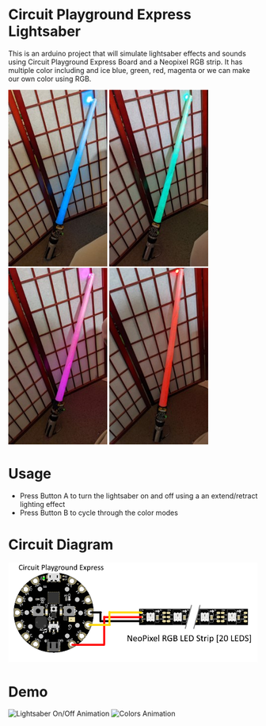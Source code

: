 # Circuit Playground Express Lightsaber

This is an arduino project that will simulate lightsaber effects and sounds using Circuit Playground Express Board and a Neopixel RGB strip. It has multiple color including and ice blue, green, red, magenta or we can make our own color using RGB.

![blue lightsaber](/CPXLightSaber/images/lightsaber_blue.jpg)
![green lightsaber](/CPXLightSaber/images/lightsaber_green.jpg)
![magenta lightsaber](/CPXLightSaber/images/lightsaber_magenta.jpg)
![red lightsaber](/CPXLightSaber/images/lightsaber_red.jpg)

# Usage
- Press Button A to turn the lightsaber on and off using a an extend/retract lighting effect
- Press Button B to cycle through the color modes


# Circuit Diagram
![Diagram of a NeoPixel and Circuit Diagram](/CPXLightSaber/images/CPXLightsaberDiagram.png)


# Demo 
![Lightsaber On/Off Animation](/CPXLightSaber/images/LightSaberOnOff.gif)
![Colors Animation](/CPXLightSaber/images/LightsaberColors.gif)

